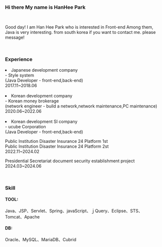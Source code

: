 <html>

<head>
  <meta content="utf-8">
</head>

<body>

<h3> Hi there My name is HanHee Park</h3><br>

<p>Good day!
I am Han Hee Park who is interested in Front-end
Among them, Java is very interesting.
from south korea if you want to contact me.
please message!</p><br>
  
<h3>Experience</h3>
  
<li>
  Japanese development company <br>
  - Style system <br>
  (Java Developer - front-end,back-end) <br>
  2017.11~2018.06
</li><br>
  
<li>
  Korean development company <br>
  - Korean money brokerage <br>
  (network engineer - build a network,network maintenance,PC maintenance) <br>
  2020.06~2022.06
</li><br>

<li>
  Korean development SI company <br>
  - ucube Corporation<br>
  (Java Developer - front-end,back-end) <br>
  
  Public Institution Disaster Insurance 24 Platform 1st <br>
  Public Institution Disaster Insurance 24 Platform 2st <br>
  2022.11~2024.02
  
  Presidential Secretariat document security establishment project <br>
  2024.03~2024.06
  
</li><br>
  
  <h3>Skill</h3>
 
  <P> 
    <h4>TOOL:</h4> Java、JSP、Servlet、Spring、javaScript、ｊQuery、Eclipse、STS、Tomcat、Apache <br>
    <h4>DB:</h4> Oracle、MySQL、MariaDB、Cubrid
  </p>
</body>
</html>
